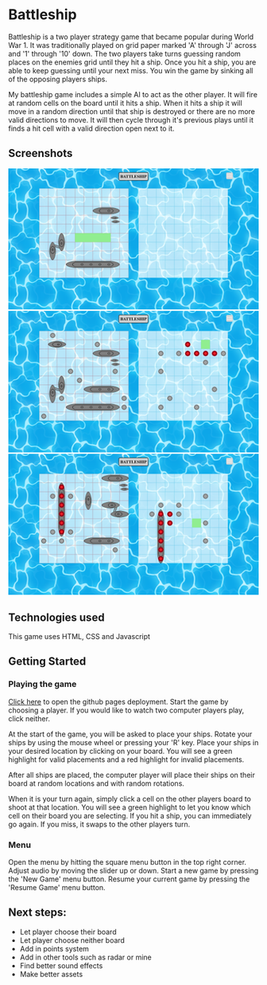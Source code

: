 # Battleship

Battleship is a two player strategy game that became popular during World War 1. It was traditionally played on grid paper marked 'A' through 'J' across and '1' through '10' down. The two players take turns guessing random places on the enemies grid until they hit a ship. Once you hit a ship, you are able to keep guessing until your next miss. You win the game by sinking all of the opposing players ships. 

My battleship game includes a simple AI to act as the other player. It will fire at random cells on the board until it hits a ship. When it hits a ship it will move in a random direction until that ship is destroyed or there are no more valid directions to move. It will then cycle through it's previous plays until it finds a hit cell with a valid direction open next to it. 

## Screenshots
![Placing Ships](Screenshot%202023-02-16%20at%2011-50-15%20Battleship.png)
![Playing Game](Screenshot%202023-02-16%20at%2011-50-57%20Battleship.png)
![Ship Sunk](Screenshot%202023-02-16%20at%2011-49-41%20Battleship.png)

## Technologies used

This game uses HTML, CSS and Javascript


## Getting Started 


### Playing the game
[Click here](https://marc-pelletier.github.io/battleship/) to open the github pages deployment. Start the game by choosing a player. If you would like to watch two computer players play, click neither.

At the start of the game, you will be asked to place your ships. Rotate your ships by using the mouse wheel or pressing your 'R' key. Place your ships in your desired location by clicking on your board. You will see a green highlight for valid placements and a red highlight for invalid placements. 

After all ships are placed, the computer player will place their ships on their board at random locations and with random rotations. 

When it is your turn again, simply click a cell on the other players board to shoot at that location. You will see a green highlight to let you know which cell on their board you are selecting. If you hit a ship, you can immediately go again. If you miss, it swaps to the other players turn. 

### Menu
Open the menu by hitting the square menu button in the top right corner.
Adjust audio by moving the slider up or down.
Start a new game by pressing the 'New Game' menu button.
Resume your current game by pressing the 'Resume Game' menu button.

## Next steps:
- Let player choose their board
- Let player choose neither board
- Add in points system
- Add in other tools such as radar or mine
- Find better sound effects 
- Make better assets